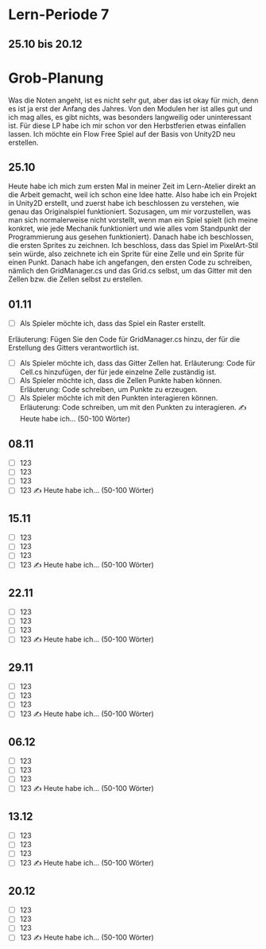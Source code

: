 # Lern-Periode 7
## 25.10 bis 20.12

# Grob-Planung
Was die Noten angeht, ist es nicht sehr gut, aber das ist okay für mich, denn es ist ja erst der Anfang des Jahres. Von den Modulen her ist alles gut und ich mag alles, es gibt nichts, was besonders langweilig oder uninteressant ist. Für diese LP habe ich mir schon vor den Herbstferien etwas einfallen lassen. Ich möchte ein Flow Free Spiel auf der Basis von Unity2D neu erstellen.

## 25.10
Heute habe ich mich zum ersten Mal in meiner Zeit im Lern-Atelier direkt an die Arbeit gemacht, weil ich schon eine Idee hatte. Also habe ich ein Projekt in Unity2D erstellt, und zuerst habe ich beschlossen zu verstehen, wie genau das Originalspiel funktioniert. Sozusagen, um mir vorzustellen, was man sich normalerweise nicht vorstellt, wenn man ein Spiel spielt (ich meine konkret, wie jede Mechanik funktioniert und wie alles vom Standpunkt der Programmierung aus gesehen funktioniert). Danach habe ich beschlossen, die ersten Sprites zu zeichnen. Ich beschloss, dass das Spiel im PixelArt-Stil sein würde, also zeichnete ich ein Sprite für eine Zelle und ein Sprite für einen Punkt. Danach habe ich angefangen, den ersten Code zu schreiben, nämlich den GridManager.cs und das Grid.cs selbst, um das Gitter mit den Zellen bzw. die Zellen selbst zu erstellen.

## 01.11
- [ ] Als Spieler möchte ich, dass das Spiel ein Raster erstellt.

Erläuterung: Fügen Sie den Code für GridManager.cs hinzu, der für die Erstellung des Gitters verantwortlich ist.
- [ ] Als Spieler möchte ich, dass das Gitter Zellen hat.
Erläuterung: Code für Cell.cs hinzufügen, der für jede einzelne Zelle zuständig ist.
- [ ] Als Spieler möchte ich, dass die Zellen Punkte haben können.
Erläuterung: Code schreiben, um Punkte zu erzeugen.
- [ ] Als Spieler möchte ich mit den Punkten interagieren können.
Erläuterung: Code schreiben, um mit den Punkten zu interagieren.
✍️ Heute habe ich... (50-100 Wörter)

## 08.11
- [ ] 123
- [ ] 123
- [ ] 123
- [ ] 123
✍️ Heute habe ich... (50-100 Wörter)

## 15.11
- [ ] 123
- [ ] 123
- [ ] 123
- [ ] 123
✍️ Heute habe ich... (50-100 Wörter)

## 22.11
- [ ] 123
- [ ] 123
- [ ] 123
- [ ] 123
✍️ Heute habe ich... (50-100 Wörter)

## 29.11
- [ ] 123
- [ ] 123
- [ ] 123
- [ ] 123
✍️ Heute habe ich... (50-100 Wörter)

## 06.12
- [ ] 123
- [ ] 123
- [ ] 123
- [ ] 123
✍️ Heute habe ich... (50-100 Wörter)

## 13.12
- [ ] 123
- [ ] 123
- [ ] 123
- [ ] 123
✍️ Heute habe ich... (50-100 Wörter)

## 20.12
- [ ] 123
- [ ] 123
- [ ] 123
- [ ] 123
✍️ Heute habe ich... (50-100 Wörter)
